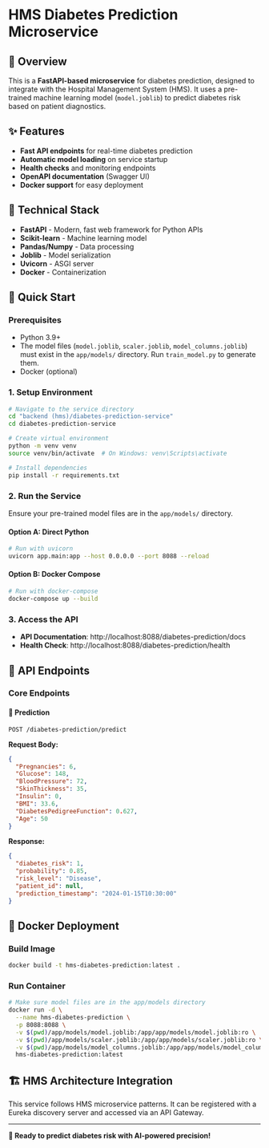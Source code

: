 # HMS Diabetes Prediction Microservice

## 🏥 Overview

This is a **FastAPI-based microservice** for diabetes prediction, designed to integrate with the Hospital Management System (HMS). It uses a pre-trained machine learning model (`model.joblib`) to predict diabetes risk based on patient diagnostics.

## ✨ Features

- **Fast API endpoints** for real-time diabetes prediction
- **Automatic model loading** on service startup
- **Health checks** and monitoring endpoints
- **OpenAPI documentation** (Swagger UI)
- **Docker support** for easy deployment

## 🔧 Technical Stack

- **FastAPI** - Modern, fast web framework for Python APIs
- **Scikit-learn** - Machine learning model
- **Pandas/Numpy** - Data processing
- **Joblib** - Model serialization
- **Uvicorn** - ASGI server
- **Docker** - Containerization

## 🚀 Quick Start

### Prerequisites
- Python 3.9+
- The model files (`model.joblib`, `scaler.joblib`, `model_columns.joblib`) must exist in the `app/models/` directory. Run `train_model.py` to generate them.
- Docker (optional)

### 1. Setup Environment

```bash
# Navigate to the service directory
cd "backend (hms)/diabetes-prediction-service"
cd diabetes-prediction-service

# Create virtual environment
python -m venv venv
source venv/bin/activate  # On Windows: venv\Scripts\activate

# Install dependencies
pip install -r requirements.txt
```

### 2. Run the Service

Ensure your pre-trained model files are in the `app/models/` directory.

#### Option A: Direct Python
```bash
# Run with uvicorn
uvicorn app.main:app --host 0.0.0.0 --port 8088 --reload
```

#### Option B: Docker Compose
```bash
# Run with docker-compose
docker-compose up --build
```

### 3. Access the API

- **API Documentation**: http://localhost:8088/diabetes-prediction/docs
- **Health Check**: http://localhost:8088/diabetes-prediction/health

## 📡 API Endpoints

### Core Endpoints

#### 🔮 Prediction
```http
POST /diabetes-prediction/predict
```

**Request Body:**
```json
{
  "Pregnancies": 6,
  "Glucose": 148,
  "BloodPressure": 72,
  "SkinThickness": 35,
  "Insulin": 0,
  "BMI": 33.6,
  "DiabetesPedigreeFunction": 0.627,
  "Age": 50
}
```
**Response:**
```json
{
  "diabetes_risk": 1,
  "probability": 0.85,
  "risk_level": "Disease",
  "patient_id": null,
  "prediction_timestamp": "2024-01-15T10:30:00"
}
```

## 🐳 Docker Deployment

### Build Image
```bash
docker build -t hms-diabetes-prediction:latest .
```

### Run Container
```bash
# Make sure model files are in the app/models directory
docker run -d \
  --name hms-diabetes-prediction \
  -p 8088:8088 \
  -v $(pwd)/app/models/model.joblib:/app/app/models/model.joblib:ro \
  -v $(pwd)/app/models/scaler.joblib:/app/app/models/scaler.joblib:ro \
  -v $(pwd)/app/models/model_columns.joblib:/app/app/models/model_columns.joblib:ro \
  hms-diabetes-prediction:latest
```

## 🏗️ HMS Architecture Integration

This service follows HMS microservice patterns. It can be registered with a Eureka discovery server and accessed via an API Gateway.

---

**🎯 Ready to predict diabetes risk with AI-powered precision!** 